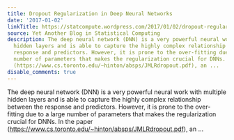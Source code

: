 ```yaml
---
title: Dropout Regularization in Deep Neural Networks
date: '2017-01-02'
linkTitle: https://statcompute.wordpress.com/2017/01/02/dropout-regularization-in-deep-neural-networks/
source: Yet Another Blog in Statistical Computing
description: The deep neural network (DNN) is a very powerful neural work with multiple
  hidden layers and is able to capture the highly complex relationship between the
  response and predictors. However, it is prone to the over-fitting due to a large
  number of parameters that makes the regularization crucial for DNNs. In the paper
  (https://www.cs.toronto.edu/~hinton/absps/JMLRdropout.pdf), an ...
disable_comments: true
---
```

The deep neural network (DNN) is a very powerful neural work with multiple hidden layers and is able to capture the highly complex relationship between the response and predictors. However, it is prone to the over-fitting due to a large number of parameters that makes the regularization crucial for DNNs. In the paper (https://www.cs.toronto.edu/~hinton/absps/JMLRdropout.pdf), an ...